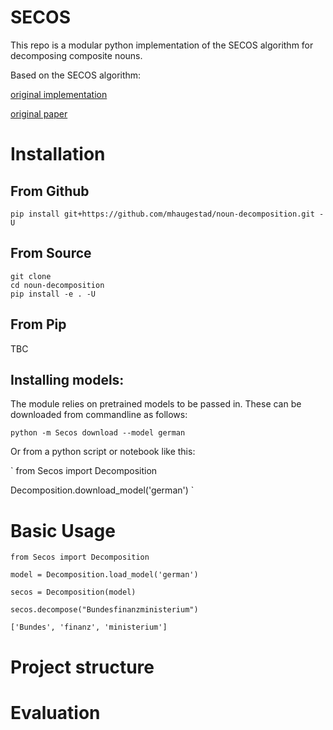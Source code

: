 # SECOS
This repo is a modular python implementation of the SECOS algorithm for decomposing composite nouns.

Based on the SECOS algorithm:

[original implementation](https://github.com/riedlma/SECOS)

[original paper](https://www.inf.uni-hamburg.de/en/inst/ab/lt/publications/2016-riedletal-naacl.pdf)

# Installation

## From Github
`pip install git+https://github.com/mhaugestad/noun-decomposition.git -U`

## From Source
```
git clone
cd noun-decomposition
pip install -e . -U
```

## From Pip
TBC

## Installing models:
The module relies on pretrained models to be passed in. These can be downloaded from commandline as follows:

`python -m Secos download --model german`

Or from a python script or notebook like this:

`
from Secos import Decomposition

Decomposition.download_model('german')
`

# Basic Usage
```
from Secos import Decomposition

model = Decomposition.load_model('german')

secos = Decomposition(model)

secos.decompose("Bundesfinanzministerium")

['Bundes', 'finanz', 'ministerium']
```

# Project structure

# Evaluation